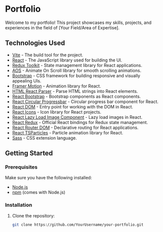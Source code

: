 # Portfolio

Welcome to my portfolio! This project showcases my skills, projects, and experiences in the field of [Your Field/Area of Expertise].

## Technologies Used

- [Vite](https://vitejs.dev/) - The build tool for the project.
- [React](https://reactjs.org/) - The JavaScript library used for building the UI.
- [Redux Toolkit](https://redux-toolkit.js.org/) - State management library for React applications.
- [AOS](https://michalsnik.github.io/aos/) - Animate On Scroll library for smooth scrolling animations.
- [Bootstrap](https://getbootstrap.com/) - CSS framework for building responsive and visually appealing UIs.
- [Framer Motion](https://www.framer.com/motion/) - Animation library for React.
- [HTML React Parser](https://www.npmjs.com/package/html-react-parser) - Parse HTML strings into React elements.
- [React Bootstrap](https://react-bootstrap.github.io/) - Bootstrap components as React components.
- [React Circular Progressbar](https://www.npmjs.com/package/react-circular-progressbar) - Circular progress bar component for React.
- [React DOM](https://reactjs.org/docs/react-dom.html) - Entry point for working with the DOM in React.
- [React Icons](https://react-icons.github.io/react-icons/) - Icon library for React projects.
- [React Lazy Load Image Component](https://www.npmjs.com/package/react-lazy-load-image-component) - Lazy load images in React.
- [React Redux](https://react-redux.js.org/) - Official React bindings for Redux state management.
- [React Router DOM](https://reactrouter.com/) - Declarative routing for React applications.
- [React TSParticles](https://particles.js.org/) - Particle animation library for React.
- [Sass](https://sass-lang.com/) - CSS extension language.


## Getting Started

### Prerequisites

Make sure you have the following installed:

- [Node.js](https://nodejs.org/)
- [npm](https://www.npmjs.com/) (comes with Node.js)

### Installation

1. Clone the repository:

   ```bash
   git clone https://github.com/YourUsername/your-portfolio.git
